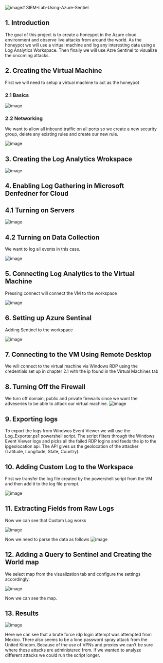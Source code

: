 ![image](https://github.com/m1k4x00/SIEM-Lab-Using-Azure-Sentiel/assets/142576207/2469e566-0016-41de-b057-70dfa4ba55be)# SIEM-Lab-Using-Azure-Sentiel
## 1. Introduction
The goal of this project is to create a honeypot in the Azure cloud environment and observe live attacks from around the world. As the honeypot we will use a virtual machine and log any interesting data using a Log Analytics Workspace. Then finally we will use Azre Sentinel to visualize the oncoming attacks.

## 2. Creating the Virtual Machine
First we will need to setup a virtual machine to act as the honeypot

### 2.1 Basics 

![image](https://github.com/m1k4x00/SIEM-Lab-Using-Azure-Sentiel/assets/142576207/3474fb5f-58de-42e8-8b3c-64cc6bb02c14)

### 2.2 Networking
We want to allow all inbound traffic on all ports so we create a new security group, delete any existing rules and create our new rule.

![image](https://github.com/m1k4x00/SIEM-Lab-Using-Azure-Sentiel/assets/142576207/67921d5a-8617-4c53-86bb-ef08efebeffc)

## 3. Creating the Log Analytics Wrokspace

![image](https://github.com/m1k4x00/SIEM-Lab-Using-Azure-Sentiel/assets/142576207/3415eff6-fdb3-43a1-9a83-ec8732af548f)

## 4. Enabling Log Gathering in Microsoft Denfedner for Cloud

## 4.1 Turning on Servers

![image](https://github.com/m1k4x00/SIEM-Lab-Using-Azure-Sentiel/assets/142576207/65f322a3-4cc4-44de-a3bc-229d3de8013a)

## 4.2 Turning on Data Collection
We want to log all events in this case.

![image](https://github.com/m1k4x00/SIEM-Lab-Using-Azure-Sentiel/assets/142576207/dc70e036-fdd7-46c2-8bba-6a4dab004500)

## 5. Connecting Log Analytics to the Virtual Machine
Pressing connect will connect the VM to the workspace

![image](https://github.com/m1k4x00/SIEM-Lab-Using-Azure-Sentiel/assets/142576207/98cd458d-69f8-494e-bbf4-050aefc678d5)

## 6. Setting up Azure Sentinal
Adding Sentinel to the workspace

![image](https://github.com/m1k4x00/SIEM-Lab-Using-Azure-Sentiel/assets/142576207/71302c6b-09b8-4284-9228-baa73bb6048b)

## 7. Connecting to the VM Using Remote Desktop
We will connect to the virtual machine via Windows RDP using the credentials set up in chapter 2.1 with the ip found in the Virtual Machines tab

## 8. Turning Off the Firewall
We turn off domain, public and private firewalls since we want the adveseries to be able to attack our virtual machine.
![image](https://github.com/m1k4x00/SIEM-Lab-Using-Azure-Sentiel/assets/142576207/05a4091f-50ad-41f8-8bdb-e18531a18b1b)

## 9. Exporting logs
To export the logs from Windwos Event Viewer we will use the Log_Exporter.ps1 powershell script. The script filters through the Windows Event Viewer logs and picks all the failed RDP logins and feeds the ip to the ipgeolocation api. The API gives us the geolocation of the attacker (Latitude, Longitude, State, Country).

## 10. Adding Custom Log to the Workspace
First we transfer the log file created by the powershell script from the VM and then add it to the log file prompt. 

![image](https://github.com/m1k4x00/SIEM-Lab-Using-Azure-Sentiel/assets/142576207/2a9eabbb-97e9-4dd0-b449-11a755bccf65)

## 11. Extracting Fields from Raw Logs
Now we can see that Custom Log works

![image](https://github.com/m1k4x00/SIEM-Lab-Using-Azure-Sentiel/assets/142576207/573f89d5-c1da-49ec-b480-9767556e925a)

Now we need to parse the data as follows
![image](https://github.com/m1k4x00/SIEM-Lab-Using-Azure-Sentiel/assets/142576207/e7f97692-4a29-45ad-9337-dc52a9ff6250)

## 12. Adding a Query to Sentinel and Creating the World map
We select map from the visualization tab and configure the settings accordingly. 

![image](https://github.com/m1k4x00/SIEM-Lab-Using-Azure-Sentiel/assets/142576207/82055ea0-fa2c-4350-a6b7-e0d94d543412)

Now we can see the map.

## 13. Results
![image](https://github.com/m1k4x00/SIEM-Lab-Using-Azure-Sentiel/assets/142576207/691fc906-c299-42f5-95e9-facd309f0a8d)

Here we can see that a brute force rdp login attempt was attempted from Mexico. There also seems to be a lone password spray attack from the United Kindom. Because of the use of VPNs and proxies we can't be sure where these attacks are administered from. If we wanted to analyze different attacks we could run the script longer.


